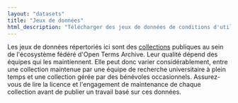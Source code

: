 ```yaml
---
layout: "datasets"
title: "Jeux de données"
html_description: "Télécharger des jeux de données de conditions d'utilisation"
---
```


Les jeux de données répertoriés ici sont des <a href="https://docs.opentermsarchive.org/#collections">collections</a> publiques au sein de l'écosystème fédéré d'Open Terms Archive. Leur qualité dépend des équipes qui les maintiennent. Elle peut donc varier considérablement, entre une collection maintenue par une équipe de recherche universitaire à plein temps et une collection gérée par des bénévoles occasionnels. Assurez-vous de lire la licence et l'engagement de maintenance de chaque collection avant de publier un travail basé sur ces données.
